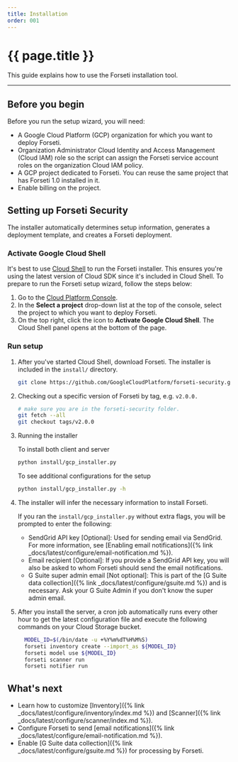 ```yaml
---
title: Installation
order: 001
---
```


# {{ page.title }}

This guide explains how to use the Forseti installation tool.

---

## Before you begin

Before you run the setup wizard, you will need:

  - A Google Cloud Platform (GCP) organization for which you want to deploy 
    Forseti.
  - Organization Administrator Cloud Identity and Access Management (Cloud IAM)
    role so the script can assign the Forseti service account roles on the
		organization Cloud IAM policy.
  - A GCP project dedicated to Forseti. You can reuse the same project that has
    Forseti 1.0 installed in it.
  - Enable billing on the project.


## Setting up Forseti Security

The installer automatically determines setup information, generates a deployment
template, and creates a Forseti deployment.

### Activate Google Cloud Shell

It's best to use
[Cloud Shell](https://cloud.google.com/shell/docs/quickstart) to run the Forseti
installer. This ensures you're using the latest version of Cloud SDK since it's
included in Cloud Shell. To prepare to run the Forseti setup wizard, follow the
steps below:

  1. Go to the [Cloud Platform Console](https://console.cloud.google.com/).
  1. In the **Select a project** drop-down list at the top of the console,
     select the project to which you want to deploy Forseti.
  1. On the top right, click the icon to **Activate Google Cloud Shell**. The
     Cloud Shell panel opens at the bottom of the page.

### Run setup

  1. After you've started Cloud Shell, download Forseti. The installer is 
  included in the `install/` directory.

      ```bash
      git clone https://github.com/GoogleCloudPlatform/forseti-security.git
      ```

  1. Checking out a specific version of Forseti by tag, e.g. `v2.0.0.`

      ```bash
      # make sure you are in the forseti-security folder.
      git fetch --all
      git checkout tags/v2.0.0
      ```

  1. Running the installer

     To install both client and server
     
     ```bash 
     python install/gcp_installer.py
     ```

     To see additional configurations for the setup

     ```bash
     python install/gcp_installer.py -h
     ```

  1. The installer will infer the necessary information to install Forseti.

     If you ran the `install/gcp_installer.py` without extra flags, you will be
     prompted to enter the following:

     * SendGrid API key \[Optional\]: Used for sending email via SendGrid. For
       more information, see
       [Enabling email notifications]({% link _docs/latest/configure/email-notification.md %}).
     * Email recipient \[Optional\]: If you provide a SendGrid API key, you will
       also be asked to whom Forseti should send the email notifications.
     * G Suite super admin email \[Not optional\]: This is part of the
       [G Suite data collection]({% link _docs/latest/configure/gsuite.md %})
       and is necessary. Ask your G Suite Admin if you don't know the super
       admin email.

  1. After you install the server, a cron job automatically runs every other hour
     to get the latest configuration file and execute the following commands on
     your Cloud Storage bucket.
     ```bash
       MODEL_ID=$(/bin/date -u +%Y%m%dT%H%M%S)
       forseti inventory create --import_as ${MODEL_ID}
       forseti model use ${MODEL_ID}
       forseti scanner run
       forseti notifier run
     ```

## What's next

  - Learn how to customize
    [Inventory]({% link _docs/latest/configure/inventory/index.md %}) and 
    [Scanner]({% link _docs/latest/configure/scanner/index.md %}).
  - Configure Forseti to send
    [email notifications]({% link _docs/latest/configure/email-notification.md %}).
  - Enable
    [G Suite data collection]({% link _docs/latest/configure/gsuite.md %})
    for processing by Forseti.
